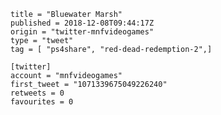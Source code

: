 ```
title = "Bluewater Marsh"
published = 2018-12-08T09:44:17Z
origin = "twitter-mnfvideogames"
type = "tweet"
tag = [ "ps4share", "red-dead-redemption-2",]

[twitter]
account = "mnfvideogames"
first_tweet = "1071339675049226240"
retweets = 0
favourites = 0
```

<p class='image'><img src='https://mnf.m17s.net/2018/12/08/Dt4pwUEWsAAlagR.jpg' alt=''></p>

